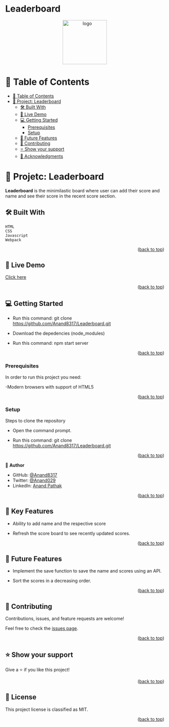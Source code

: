 
# Leaderboard

<a name="readme-top"></a>



<div align="center">

  <img src="src/Images/murple_logo.png" alt="logo" width="140"  height="auto" />
  <br/>


</div>

<!-- TABLE OF CONTENTS -->

# 📗 Table of Contents

- [📗 Table of Contents](#-table-of-contents)
- [📖 Project: Leaderboard ](#-leaderboard-)
  - [🛠 Built With ](#-built-with-)
  - [🚀 Live Demo ](#-live-demo-)
  - [💻 Getting Started ](#-getting-started-)
    - [Prerequisites](#prerequisites)
    - [Setup](#setup)
  - [🔭 Future Features ](#-future-features-)
  - [🤝 Contributing ](#-contributing-)
  - [⭐️ Show your support ](#️-show-your-support-)
  - [🙏 Acknowledgments ](#-acknowledgments-)

<!-- PROJECT DESCRIPTION -->

# 📖 Projetc: Leaderboard <a name="about-project"></a>

**Leaderboard** is the minimilastic board where user can add their score and name and see their score in the recent score section.

## 🛠 Built With <a name="built-with"></a>
    HTML
    CSS
    Javascript
    Webpack

<p align="right">(<a href="#readme-top">back to top</a>)</p>


## 🚀 Live Demo <a name="live-demo"></a>

[Click here](https://anand8317.github.io/Leaderboard/dist/)

<p align="right">(<a href="#readme-top">back to top</a>)</p>


## 💻 Getting Started <a name="getting-started"></a>

- Run this command: git clone https://github.com/Anand8317/Leaderboard.git

- Download the depedencies (node_modules)

- Run this command: npm start server


<p align="right">(<a href="#readme-top">back to top</a>)</p>

### Prerequisites

In order to run this project you need:

-Modern browsers with support of HTML5


<p align="right">(<a href="#readme-top">back to top</a>)</p>

### Setup

Steps to clone the repository

- Open the command prompt.

- Run this command: git clone https://github.com/Anand8317/Leaderboard.git


<p align="right">(<a href="#readme-top">back to top</a>)</p>

<!-- Author -->

👤 **Author**

- GitHub: [@Anand8317](https://github.com/Anand8317)
- Twitter: [@Anand029](https://twitter.com/anand029)
- LinkedIn: [Anand Pathak](https://www.linkedin.com/in/anand-pathak-473611171/)


<p align="right">(<a href="#readme-top">back to top</a>)</p>


## 🔭 Key Features <a name="key-features"></a>

- Ability to add name and the respective score

- Refresh the score board to see recently updated scores.

<p align="right">(<a href="#readme-top">back to top</a>)</p>


## 🔭 Future Features <a name="future-features"></a>

- Implement the save function to save the name and scores using an API.

- Sort the scores in a decreasing order.

<p align="right">(<a href="#readme-top">back to top</a>)</p>


## 🤝 Contributing <a name="contributing"></a>

Contributions, issues, and feature requests are welcome!

Feel free to check the [issues page](https://github.com/Anand8317/Leaderboard/issues).

<p align="right">(<a href="#readme-top">back to top</a>)</p>


## ⭐️ Show your support <a name="support"></a>

Give a ⭐️ if you like this project!

<p align="right">(<a href="#readme-top">back to top</a>)</p>


## 📝 License <a name="license"></a>

This project license is classified as MIT.

<p align="right">(<a href="#readme-top">back to top</a>)</p>
